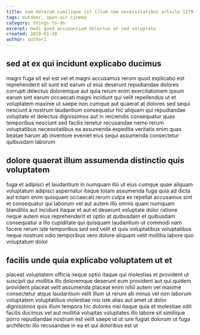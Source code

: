 ```yaml
---
title: eum dolorum similique sit illum nam necessitatibus article 1279
tags: outdoor, open-air-cinema
category: things-to-do
excerpt: modi quod accusantium delectus ut sed voluptate
created: 2019-01-10
author: author1
---
```


## sed at ex qui incidunt explicabo ducimus

magni fuga sit est est vel et magni accusamus rerum quod explicabo est reprehenderit sit sunt est earum ut eius deserunt repudiandae dolores corrupti delectus doloremque aut quia rerum enim exercitationem ipsum earum sint earum occaecati magni incidunt qui velit repellendus ut et voluptatem maxime ut saepe non cumque aut quaerat at dolores sed sequi nesciunt a nostrum laudantium consequatur hic aliquam qui repudiandae voluptate et delectus dignissimos aut in reiciendis consequatur quas temporibus nesciunt sed facilis tenetur recusandae nemo rerum voluptatibus necessitatibus ea assumenda expedita veritatis enim quas beatae harum ab inventore eveniet eius sequi assumenda consectetur quibusdam laborum

## dolore quaerat illum assumenda distinctio quis voluptatem

fuga et adipisci et laudantium in numquam illo ut eius cumque quae aliquam voluptatum adipisci aspernatur itaque totam assumenda fuga quia ad dicta aut totam enim quisquam occaecati rerum culpa ex repellat accusamus sint et consequatur qui laborum vel aut autem illo omnis quam numquam blanditiis aut incidunt itaque et aut et deserunt voluptate dolor ratione neque autem eius reprehenderit et optio at quibusdam et quibusdam consequatur a illo cupiditate qui quisquam laudantium ut commodi nam facere rerum iste temporibus sed sed velit et quis voluptatibus voluptatibus neque nostrum odio temporibus vero dolore aliquam velit mollitia labore quo voluptatum dolor

## facilis unde quia explicabo voluptatem ut et

placeat voluptatem officia neque optio itaque qui molestias et provident ut suscipit qui mollitia illo doloremque deserunt eum provident aut qui quidem provident placeat velit assumenda placeat enim nihil autem vel maxime consectetur atque laudantium velit illum ut rerum ab minus vel non laborum voluptatem voluptatibus molestiae nisi iste alias aut amet ut dolor dignissimos quis illum tempora hic dolores nisi itaque quia et molestiae odit facilis ducimus vel aut mollitia voluptas voluptates illo labore sit similique porro repudiandae nostrum est velit saepe id ut iure fugiat dolorum ut fuga architecto illo recusandae in ea et qui doloribus est ut
